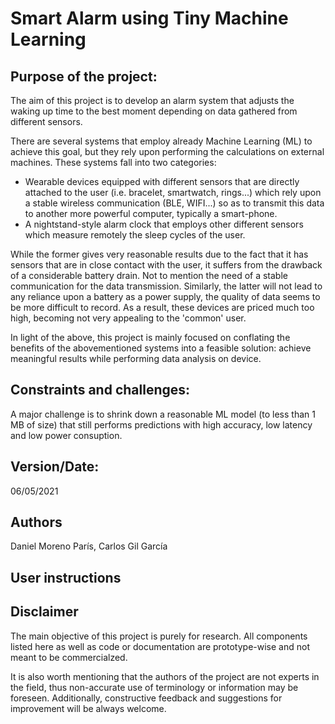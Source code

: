# Smart Alarm using Tiny Machine Learning

## Purpose of the project:
The aim of this project is to develop an alarm system that adjusts the waking up time to the best moment depending on data gathered from different sensors.

There are several systems that employ already Machine Learning (ML) to achieve this goal, but they rely upon performing the calculations on external machines. These systems fall into two categories:

- Wearable devices equipped with different sensors that are directly attached to the user (i.e. bracelet, smartwatch, rings...) which rely upon a stable wireless communication (BLE, WIFI...) so as to transmit this data to another more powerful computer, typically a smart-phone.
- A nightstand-style alarm clock that employs other different sensors which measure remotely the sleep cycles of the user.

While the former gives very reasonable results due to the fact that it has sensors that are in close contact with the user, it suffers from the drawback of a considerable battery drain. Not to mention the need of a stable communication for the data transmission. 
Similarly, the latter will not lead to any reliance upon a battery as a power supply, the quality of data seems to be more difficult to record. As a result, these devices are priced much too high, becoming not very appealing to the 'common' user.

In light of the above, this project is mainly focused on conflating the benefits of the abovementioned systems into a feasible solution: achieve meaningful results while performing data analysis on device. 


## Constraints and challenges: 

A major challenge is to shrink down a reasonable ML model (to less than 1 MB of size) that still performs predictions with high accuracy, low latency and low power consuption.



## Version/Date: 

06/05/2021	


## Authors

Daniel Moreno París, Carlos Gil García


## User instructions



## Disclaimer

The main objective of this project is purely for research. All components listed here as well as code or documentation are prototype-wise and not meant to be commercialzed.

It is also worth mentioning that the authors of the project are not experts in the field, thus non-accurate use of terminology or information may be foreseen. Additionally, constructive feedback and suggestions for improvement will be always welcome.


